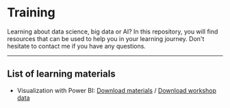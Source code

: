 # Training

Learning about data science, big data or AI? In this repository, you will find resources that can be used to help you in your learning journey. Don't hesitate to contact me if you have any questions.

---
## List of learning materials

- Visualization with Power BI: [Download materials](https://www.dropbox.com/scl/fi/iz0gzlgasph1da25k78t7/VPBI_materials.zip?rlkey=fzb4u6lh0coyzenzoitl0lu1g&dl=1) / [Download workshop data](https://www.dropbox.com/scl/fi/saw9ijiwovyo8ikkroezb/Workshop.zip?rlkey=op4k0yb47lxhxr83h7z70cqb8&dl=0)

